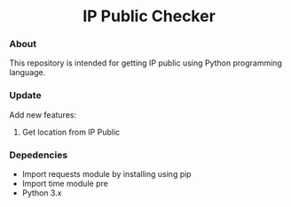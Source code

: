 # <div align="center">IP Public Checker</div>

### About
This repository is intended for getting IP public using Python programming language.

### Update
Add new features:
1. Get location from IP Public

### Depedencies
- Import requests module by installing using pip
- Import time module pre
- Python 3.x
